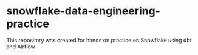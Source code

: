 # snowflake-data-engineering-practice
This repository was created for hands on practice on Snowflake using dbt and Airflow
